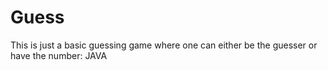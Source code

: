# Guess
This is just a basic guessing game where one can either be the guesser or have the number: JAVA
